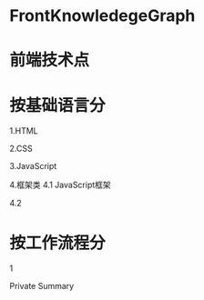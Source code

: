 # FrontKnowledegeGraph

# 前端技术点
# 按基础语言分
1.HTML

2.CSS

3.JavaScript

4.框架类
4.1 JavaScript框架

4.2 

# 按工作流程分
1



Private Summary

